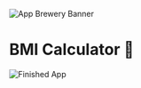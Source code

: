 ![App Brewery Banner](https://github.com/londonappbrewery/Images/blob/master/AppBreweryBanner.png)


# BMI Calculator 💪


![Finished App](https://github.com/londonappbrewery/Images/blob/master/bmi-calc-demo.gif)

